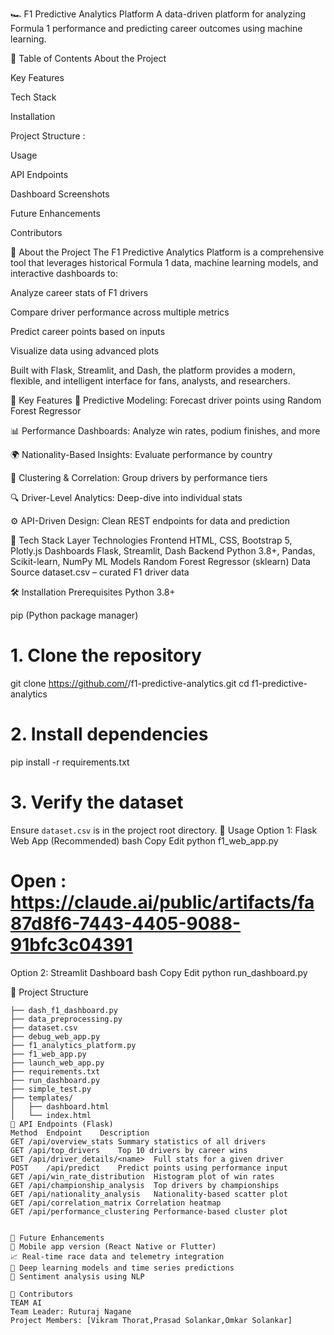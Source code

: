 🏎️ F1 Predictive Analytics Platform
A data-driven platform for analyzing Formula 1 performance and predicting career outcomes using machine learning.


📌 Table of Contents
About the Project

Key Features

Tech Stack

Installation

Project Structure :

Usage

API Endpoints

Dashboard Screenshots

Future Enhancements

Contributors

📖 About the Project
The F1 Predictive Analytics Platform is a comprehensive tool that leverages historical Formula 1 data, machine learning models, and interactive dashboards to:

Analyze career stats of F1 drivers

Compare driver performance across multiple metrics

Predict career points based on inputs

Visualize data using advanced plots

Built with Flask, Streamlit, and Dash, the platform provides a modern, flexible, and intelligent interface for fans, analysts, and researchers.

🚀 Key Features
🎯 Predictive Modeling: Forecast driver points using Random Forest Regressor

📊 Performance Dashboards: Analyze win rates, podium finishes, and more

🌍 Nationality-Based Insights: Evaluate performance by country

🧠 Clustering & Correlation: Group drivers by performance tiers

🔍 Driver-Level Analytics: Deep-dive into individual stats

⚙️ API-Driven Design: Clean REST endpoints for data and prediction

🧰 Tech Stack
Layer	Technologies
Frontend	HTML, CSS, Bootstrap 5, Plotly.js
Dashboards	Flask, Streamlit, Dash
Backend	Python 3.8+, Pandas, Scikit-learn, NumPy
ML Models	Random Forest Regressor (sklearn)
Data Source	dataset.csv – curated F1 driver data

🛠 Installation
Prerequisites
Python 3.8+

pip (Python package manager)

# 1. Clone the repository
git clone https://github.com/<prasadsolankar>/f1-predictive-analytics.git
cd f1-predictive-analytics

# 2. Install dependencies
pip install -r requirements.txt

# 3. Verify the dataset
Ensure `dataset.csv` is in the project root directory.
🧪 Usage
Option 1: Flask Web App (Recommended)
bash
Copy
Edit
python f1_web_app.py
# Open : https://claude.ai/public/artifacts/fa87d8f6-7443-4405-9088-91bfc3c04391
Option 2: Streamlit Dashboard
bash
Copy
Edit
python run_dashboard.py


📂 Project Structure
```
├── dash_f1_dashboard.py
├── data_preprocessing.py
├── dataset.csv
├── debug_web_app.py
├── f1_analytics_platform.py
├── f1_web_app.py
├── launch_web_app.py
├── requirements.txt
├── run_dashboard.py
├── simple_test.py
├── templates/
│   ├── dashboard.html
│   └── index.html
📡 API Endpoints (Flask)
Method	Endpoint	Description
GET	/api/overview_stats	Summary statistics of all drivers
GET	/api/top_drivers	Top 10 drivers by career wins
GET	/api/driver_details/<name>	Full stats for a given driver
POST	/api/predict	Predict points using performance input
GET	/api/win_rate_distribution	Histogram plot of win rates
GET	/api/championship_analysis	Top drivers by championships
GET	/api/nationality_analysis	Nationality-based scatter plot
GET	/api/correlation_matrix	Correlation heatmap
GET	/api/performance_clustering	Performance-based cluster plot


🌱 Future Enhancements
📱 Mobile app version (React Native or Flutter)
📈 Real-time race data and telemetry integration
🧠 Deep learning models and time series predictions
💬 Sentiment analysis using NLP

👥 Contributors
TEAM AI
Team Leader: Ruturaj Nagane
Project Members: [Vikram Thorat,Prasad Solankar,Omkar Solankar]
